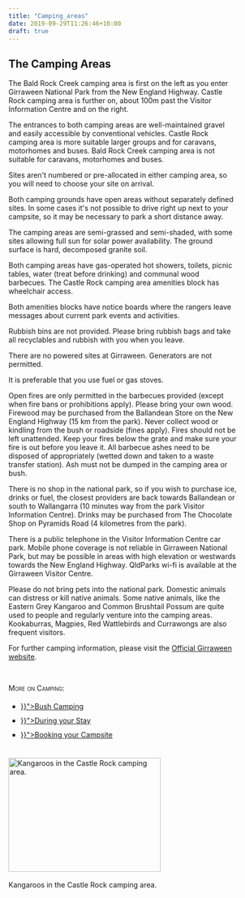 ```yaml
---
title: "Camping_areas"
date: 2019-09-29T11:26:46+10:00
draft: true
---
```


<div class="container text">
<div class="centre" style="width: 90%;">

<h2>The Camping Areas</h2>

<p>The Bald Rock Creek camping area is first on the left as you enter Girraween National Park from the New England Highway. Castle Rock camping area is further on, about 100m past the Visitor Information Centre and on the right.</p>

<!--
<img class="ns-girraween-photo" src="/girraween/photos/camping/entry_baldrock_t.jpg" width="300" height="225" vspace="0" alt="Entry to the Bald Rock Creek camping area.">
<br /><br />Entry to the Bald Rock Creek camping area.
<img class="ns-girraween-photo" src="/girraween/photos/camping/entry_castlerock_t.jpg" width="300" height="225" vspace="0" alt="Entry to the Castle Rock camping area.">
<br /><br />Entry to the Castle Rock camping area. -->

<p>The entrances to both camping areas are well-maintained gravel and easily accessible by conventional vehicles. Castle Rock camping area is more suitable larger groups and for caravans, motorhomes and buses. Bald Rock Creek camping area is not suitable for caravans, motorhomes and buses.</p>
<!--
<img class="ns-girraween-photo" src="/girraween/photos/camping/wide_entry_t.jpg"  width="300" height="225" vspace="0" alt="The wide entry to the Castle Rock camping area.">
<br /><br />The wide entry to the Castle Rock camping area.
<img class="ns-girraween-photo" src="/girraween/photos/camping/trailors_t.jpg" width="300" height="225" vspace="0" alt="Trailer bays at the Castle Rock camping area.">
<br /><br />Trailer bays at the Castle Rock camping area.-->

<p>Sites aren't numbered or pre-allocated in either camping area, so you will need to choose your site on arrival.</p>

<p>Both camping grounds have open areas without separately defined sites.  In some cases it's not possible to drive right up next to your campsite, so it may be necessary to park a short distance away.</p>
<!--
<img class="ns-girraween-photo" src="/girraween/photos/camping/parking_t.jpg"  width="350" height="263" vspace="0" alt="You may need to park a short distance away from your tent.">
<br /><br />Parking at the Castle Rock camping area. -->

<p>The camping areas are semi-grassed and semi-shaded, with some sites allowing full sun for solar power availability.  The ground surface is hard, decomposed granite soil.</p>

<!--
<img class="ns-girraween-photo" src="/girraween/photos/camping/sites_baldrock_t.jpg"  width="350" height="263" vspace="0" alt="Baldrock Creek camping sites.">
<br /><br />Camping sites at the Bald Rock Creek camping ground.-->

<p>Both camping areas have gas-operated hot showers, toilets, picnic tables, water (treat before drinking) and communal wood barbecues. The Castle Rock camping area amenities block has wheelchair access.</p>

<!--
<img class="ns-girraween-photo" src="/girraween/photos/camping/amenities_brc_t.jpg" width="300" height="225" vspace="0" alt="The Bald Rock Creek camping area amenities block.">
<br /><br />The Bald Rock Creek camping area<br />amenities block.
<img class="ns-girraween-photo" src="/girraween/photos/camping/amenities_cr_t.jpg" width="300" height="225" vspace="0" alt="The Castle Rock camping area amenities block.">
<br /><br />The Castle Rock camping area amenities block.  -->

<p>Both amenities blocks have notice boards where the rangers leave messages about current park events and activities.</p>

<!--
<img class="ns-girraween-photo" src="/girraween/photos/camping/notice_t.jpg" width="350" height="233" vspace="0" alt="Notice board.">  -->

<p>Rubbish bins are not provided. Please bring rubbish bags and take all recyclables and rubbish with you when you leave.</p>

<p>There are no powered sites at Girraween.  Generators are not permitted.</p>

<p>It is preferable that you use fuel or gas stoves.</p>

<p>Open fires are only permitted in the barbecues provided (except when fire bans or prohibitions apply). Please bring your own wood. Firewood may be purchased from the Ballandean Store on the New England Highway (15 km from the park).  Never collect wood or kindling from the bush or roadside (fines apply).  Fires should not be left unattended.  Keep your fires below the grate and make sure your fire is out before you leave it. All barbecue ashes need to be disposed of appropriately (wetted down and taken to a waste transfer station). Ash must not be dumped in the camping area or bush.</p>

<p>There is no shop in the national park, so if you wish to purchase ice, drinks or fuel, the closest providers are back towards Ballandean or south to Wallangarra (10 minutes way from the park Visitor Information Centre). Drinks may be purchased from The Chocolate Shop on Pyramids Road (4 kilometres from the park).</p>

<p>There is a public telephone in the Visitor Information Centre car park. Mobile phone coverage is not reliable in Girraween National Park, but may be possible in areas with high elevation or westwards towards the New England Highway. QldParks wi-fi is available at the Girraween Visitor Centre.</p>

<p>Please do not bring pets into the national park. Domestic animals can distress or kill native animals.  Some native animals, like the Eastern Grey Kangaroo and Common Brushtail Possum are quite used to people and regularly venture into the camping areas. Kookaburras, Magpies, Red Wattlebirds and Currawongs are also frequent visitors.</p>

<p>For further camping information, please visit the <a href="https://parks.des.qld.gov.au/parks/girraween/camping.html" target="_blank">Official Girraween website</a>.</p>
<br />

<span class="smallcaps">More on Camping:</span>
<ul style="list-style-type: square; line-height: 2em;">
<li><a href="{{< ref "/camping/bush_camping" >}}">Bush Camping</a></li>
<li><a href="{{< ref "/camping/during_stay" >}}">During your Stay</a></li>
<li><a href="{{< ref "/camping/booking" >}}">Booking your Campsite</a></li>
</ul>

<br />
<img class="ns-girraween-photo" src="/girraween/photos/camping/camping_roos_t.jpg" width="300" height="225" vspace="0" alt="Kangaroos in the Castle Rock camping area.">
<br /><br />Kangaroos in the Castle Rock camping area.
<br /><br />

</div>
</div>
